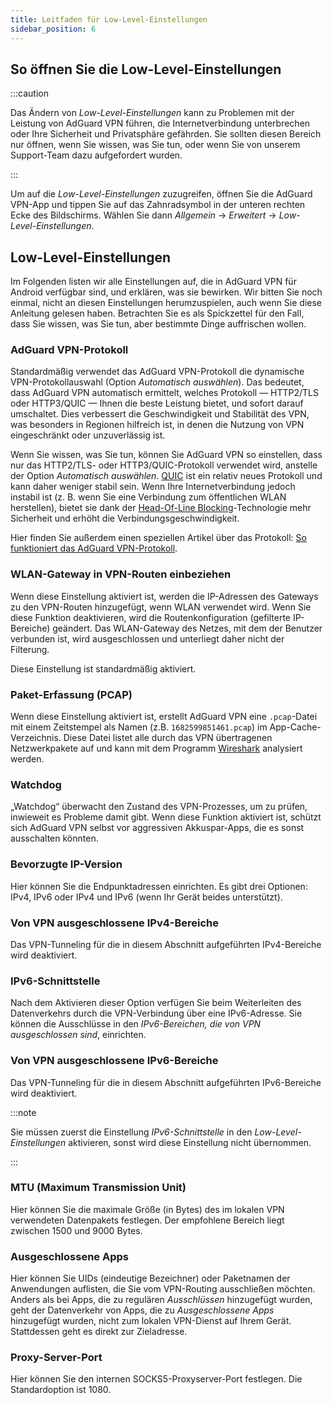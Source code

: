 ```yaml
---
title: Leitfaden für Low-Level-Einstellungen
sidebar_position: 6
---
```


## So öffnen Sie die Low-Level-Einstellungen

:::caution

Das Ändern von _Low-Level-Einstellungen_ kann zu Problemen mit der Leistung von AdGuard VPN führen, die Internetverbindung unterbrechen oder Ihre Sicherheit und Privatsphäre gefährden. Sie sollten diesen Bereich nur öffnen, wenn Sie wissen, was Sie tun, oder wenn Sie von unserem Support-Team dazu aufgefordert wurden.

:::

Um auf die _Low-Level-Einstellungen_ zuzugreifen, öffnen Sie die AdGuard VPN-App und tippen Sie auf das Zahnradsymbol in der unteren rechten Ecke des Bildschirms. Wählen Sie dann _Allgemein_ → _Erweitert_ → _Low-Level-Einstellungen_.

## Low-Level-Einstellungen

Im Folgenden listen wir alle Einstellungen auf, die in AdGuard VPN für Android verfügbar sind, und erklären, was sie bewirken. Wir bitten Sie noch einmal, nicht an diesen Einstellungen herumzuspielen, auch wenn Sie diese Anleitung gelesen haben. Betrachten Sie es als Spickzettel für den Fall, dass Sie wissen, was Sie tun, aber bestimmte Dinge auffrischen wollen.

### AdGuard VPN-Protokoll

Standardmäßig verwendet das AdGuard VPN-Protokoll die dynamische VPN-Protokollauswahl (Option _Automatisch auswählen_). Das bedeutet, dass AdGuard VPN automatisch ermittelt, welches Protokoll — HTTP2/TLS oder HTTP3/QUIC — Ihnen die beste Leistung bietet, und sofort darauf umschaltet. Dies verbessert die Geschwindigkeit und Stabilität des VPN, was besonders in Regionen hilfreich ist, in denen die Nutzung von VPN eingeschränkt oder unzuverlässig ist.

Wenn Sie wissen, was Sie tun, können Sie AdGuard VPN so einstellen, dass nur das HTTP2/TLS- oder HTTP3/QUIC-Protokoll verwendet wird, anstelle der Option _Automatisch auswählen_. [QUIC](https://adguard-vpn.com/kb/general/why-adguard-vpn/#6-quic-support) ist ein relativ neues Protokoll und kann daher weniger stabil sein. Wenn Ihre Internetverbindung jedoch instabil ist (z. B. wenn Sie eine Verbindung zum öffentlichen WLAN herstellen), bietet sie dank der [Head-Of-Line Blocking](https://adguard-dns.io/en/blog/dns-over-quic.html#headoflineblocking)-Technologie mehr Sicherheit und erhöht die Verbindungsgeschwindigkeit.

Hier finden Sie außerdem einen speziellen Artikel über das Protokoll: [So funktioniert das AdGuard VPN-Protokoll](/general/adguard-vpn-protocol.md).

### WLAN-Gateway in VPN-Routen einbeziehen

Wenn diese Einstellung aktiviert ist, werden die IP-Adressen des Gateways zu den VPN-Routen hinzugefügt, wenn WLAN verwendet wird.
Wenn Sie diese Funktion deaktivieren, wird die Routenkonfiguration (gefilterte IP-Bereiche) geändert. Das WLAN-Gateway des Netzes, mit dem der Benutzer verbunden ist, wird ausgeschlossen und unterliegt daher nicht der Filterung.

Diese Einstellung ist standardmäßig aktiviert.

### Paket-Erfassung (PCAP)

Wenn diese Einstellung aktiviert ist, erstellt AdGuard VPN eine `.pcap`-Datei mit einem Zeitstempel als Namen (z.B. `1682599851461.pcap`) im App-Cache-Verzeichnis. Diese Datei listet alle durch das VPN übertragenen Netzwerkpakete auf und kann mit dem Programm [Wireshark](https://www.wireshark.org/) analysiert werden.

### Watchdog

„Watchdog“ überwacht den Zustand des VPN-Prozesses, um zu prüfen, inwieweit es Probleme damit gibt. Wenn diese Funktion aktiviert ist, schützt sich AdGuard VPN selbst vor aggressiven Akkuspar-Apps, die es sonst ausschalten könnten.

### Bevorzugte IP-Version

Hier können Sie die Endpunktadressen einrichten. Es gibt drei Optionen: IPv4, IPv6 oder IPv4 und IPv6 (wenn Ihr Gerät beides unterstützt).

### Von VPN ausgeschlossene IPv4-Bereiche

Das VPN-Tunneling für die in diesem Abschnitt aufgeführten IPv4-Bereiche wird deaktiviert.

### IPv6-Schnittstelle

Nach dem Aktivieren dieser Option verfügen Sie beim Weiterleiten des Datenverkehrs durch die VPN-Verbindung über eine IPv6-Adresse. Sie können die Ausschlüsse in den _IPv6-Bereichen, die von VPN ausgeschlossen sind_, einrichten.

### Von VPN ausgeschlossene IPv6-Bereiche

Das VPN-Tunneling für die in diesem Abschnitt aufgeführten IPv6-Bereiche wird deaktiviert.

:::note

Sie müssen zuerst die Einstellung _IPv6-Schnittstelle_ in den _Low-Level-Einstellungen_ aktivieren, sonst wird diese Einstellung nicht übernommen.

:::

### MTU (Maximum Transmission Unit)

Hier können Sie die maximale Größe (in Bytes) des im lokalen VPN verwendeten Datenpakets festlegen. Der empfohlene Bereich liegt zwischen 1500 und 9000 Bytes.

### Ausgeschlossene Apps

Hier können Sie UIDs (eindeutige Bezeichner) oder Paketnamen der Anwendungen auflisten, die Sie vom VPN-Routing ausschließen möchten.
Anders als bei Apps, die zu regulären _Ausschlüssen_ hinzugefügt wurden, geht der Datenverkehr von Apps, die zu _Ausgeschlossene Apps_ hinzugefügt wurden, nicht zum lokalen VPN-Dienst auf Ihrem Gerät. Stattdessen geht es direkt zur Zieladresse.

### Proxy-Server-Port

Hier können Sie den internen SOCKS5-Proxyserver-Port festlegen. Die Standardoption ist 1080.
